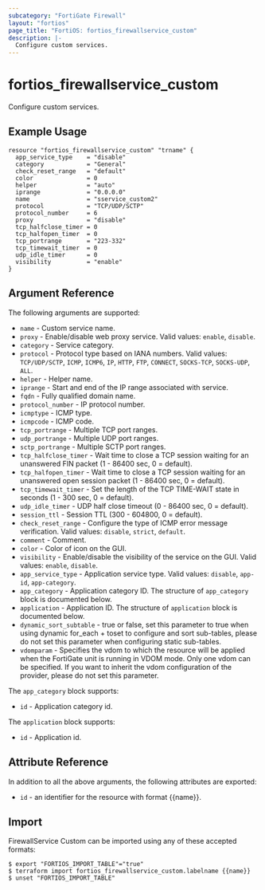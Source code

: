 ```yaml
---
subcategory: "FortiGate Firewall"
layout: "fortios"
page_title: "FortiOS: fortios_firewallservice_custom"
description: |-
  Configure custom services.
---
```


# fortios_firewallservice_custom
Configure custom services.

## Example Usage

```hcl
resource "fortios_firewallservice_custom" "trname" {
  app_service_type    = "disable"
  category            = "General"
  check_reset_range   = "default"
  color               = 0
  helper              = "auto"
  iprange             = "0.0.0.0"
  name                = "sservice_custom2"
  protocol            = "TCP/UDP/SCTP"
  protocol_number     = 6
  proxy               = "disable"
  tcp_halfclose_timer = 0
  tcp_halfopen_timer  = 0
  tcp_portrange       = "223-332"
  tcp_timewait_timer  = 0
  udp_idle_timer      = 0
  visibility          = "enable"
}
```

## Argument Reference

The following arguments are supported:

* `name` - Custom service name.
* `proxy` - Enable/disable web proxy service. Valid values: `enable`, `disable`.
* `category` - Service category.
* `protocol` - Protocol type based on IANA numbers. Valid values: `TCP/UDP/SCTP`, `ICMP`, `ICMP6`, `IP`, `HTTP`, `FTP`, `CONNECT`, `SOCKS-TCP`, `SOCKS-UDP`, `ALL`.
* `helper` - Helper name.
* `iprange` - Start and end of the IP range associated with service.
* `fqdn` - Fully qualified domain name.
* `protocol_number` - IP protocol number.
* `icmptype` - ICMP type.
* `icmpcode` - ICMP code.
* `tcp_portrange` - Multiple TCP port ranges.
* `udp_portrange` - Multiple UDP port ranges.
* `sctp_portrange` - Multiple SCTP port ranges.
* `tcp_halfclose_timer` - Wait time to close a TCP session waiting for an unanswered FIN packet (1 - 86400 sec, 0 = default).
* `tcp_halfopen_timer` - Wait time to close a TCP session waiting for an unanswered open session packet (1 - 86400 sec, 0 = default).
* `tcp_timewait_timer` - Set the length of the TCP TIME-WAIT state in seconds (1 - 300 sec, 0 = default).
* `udp_idle_timer` - UDP half close timeout (0 - 86400 sec, 0 = default).
* `session_ttl` - Session TTL (300 - 604800, 0 = default).
* `check_reset_range` - Configure the type of ICMP error message verification. Valid values: `disable`, `strict`, `default`.
* `comment` - Comment.
* `color` - Color of icon on the GUI.
* `visibility` - Enable/disable the visibility of the service on the GUI. Valid values: `enable`, `disable`.
* `app_service_type` - Application service type. Valid values: `disable`, `app-id`, `app-category`.
* `app_category` - Application category ID. The structure of `app_category` block is documented below.
* `application` - Application ID. The structure of `application` block is documented below.
* `dynamic_sort_subtable` - true or false, set this parameter to true when using dynamic for_each + toset to configure and sort sub-tables, please do not set this parameter when configuring static sub-tables.
* `vdomparam` - Specifies the vdom to which the resource will be applied when the FortiGate unit is running in VDOM mode. Only one vdom can be specified. If you want to inherit the vdom configuration of the provider, please do not set this parameter.

The `app_category` block supports:

* `id` - Application category id.

The `application` block supports:

* `id` - Application id.


## Attribute Reference

In addition to all the above arguments, the following attributes are exported:
* `id` - an identifier for the resource with format {{name}}.

## Import

FirewallService Custom can be imported using any of these accepted formats:
```
$ export "FORTIOS_IMPORT_TABLE"="true"
$ terraform import fortios_firewallservice_custom.labelname {{name}}
$ unset "FORTIOS_IMPORT_TABLE"
```
